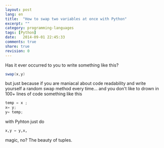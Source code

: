 ```yaml
---
layout: post
lang: en
title:  "How to swap two variables at once with Python"
excerpt: ""
category: programming-languages
tags: [Python]
date:   2014-09-01 22:45:33
comments: true
share: true
revision: 0
---
```


Has it ever occurred to you to write something like this?

```java
swap(x,y) 
```

but just because if you are maniacal about code readability and write yourself a random swap method every time... and you don't like to drown in 100+ lines of code something like this

```java
temp = x ;
x= y;
y= temp;
``` 
with Pyhton just do 

```python
x,y = y,x, 
``` 

magic, no? The beauty of tuples.